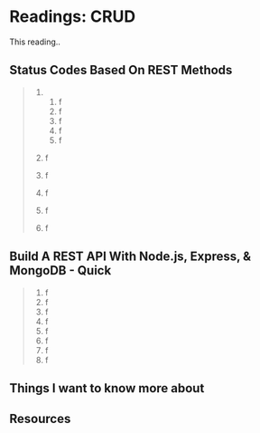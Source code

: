 # Readings: CRUD
This reading..
## Status Codes Based On REST Methods
>  1.  1. f
>      2. f
>      3. f
>      4. f
>      5. f
>    
>  2.  f
>  3.  f
>  4.  f
>  5.  f
>  6.  f

## Build A REST API With Node.js, Express, & MongoDB - Quick 
>  1. f
>  2. f
>  3. f
>  4. f
>  5. f
>  6. f
>  7. f
>  8. f

## Things I want to know more about

## Resources
